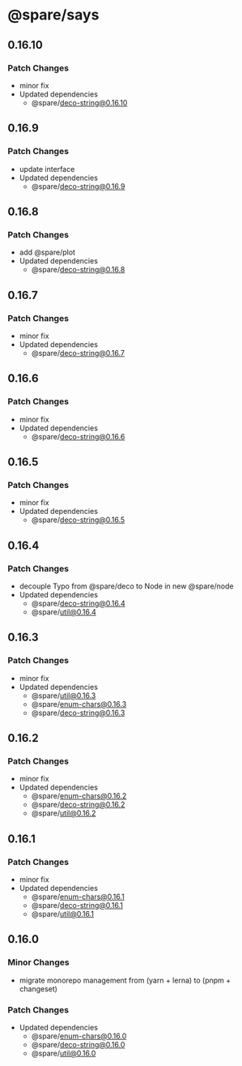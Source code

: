 # @spare/says

## 0.16.10

### Patch Changes

- minor fix
- Updated dependencies
  - @spare/deco-string@0.16.10

## 0.16.9

### Patch Changes

- update interface
- Updated dependencies
  - @spare/deco-string@0.16.9

## 0.16.8

### Patch Changes

- add @spare/plot
- Updated dependencies
  - @spare/deco-string@0.16.8

## 0.16.7

### Patch Changes

- minor fix
- Updated dependencies
  - @spare/deco-string@0.16.7

## 0.16.6

### Patch Changes

- minor fix
- Updated dependencies
  - @spare/deco-string@0.16.6

## 0.16.5

### Patch Changes

- minor fix
- Updated dependencies
  - @spare/deco-string@0.16.5

## 0.16.4

### Patch Changes

- decouple Typo from @spare/deco to Node in new @spare/node
- Updated dependencies
  - @spare/deco-string@0.16.4
  - @spare/util@0.16.4

## 0.16.3

### Patch Changes

- minor fix
- Updated dependencies
  - @spare/util@0.16.3
  - @spare/enum-chars@0.16.3
  - @spare/deco-string@0.16.3

## 0.16.2

### Patch Changes

- minor fix
- Updated dependencies
  - @spare/enum-chars@0.16.2
  - @spare/deco-string@0.16.2
  - @spare/util@0.16.2

## 0.16.1

### Patch Changes

- minor fix
- Updated dependencies
  - @spare/enum-chars@0.16.1
  - @spare/deco-string@0.16.1
  - @spare/util@0.16.1

## 0.16.0

### Minor Changes

- migrate monorepo management from (yarn + lerna) to (pnpm + changeset)

### Patch Changes

- Updated dependencies
  - @spare/enum-chars@0.16.0
  - @spare/deco-string@0.16.0
  - @spare/util@0.16.0
